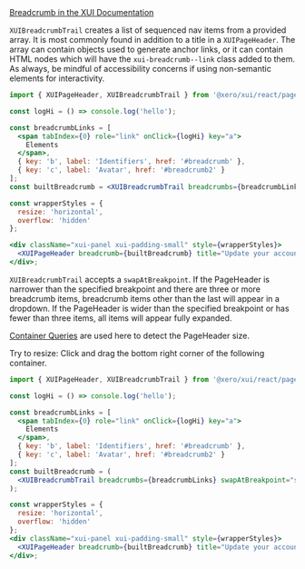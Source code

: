 <div class="xui-margin-vertical">
	<a href="../section-components-navigation-breadcrumb-trail.html" isDocLink>Breadcrumb in the XUI Documentation</a>
</div>

`XUIBreadcrumbTrail` creates a list of sequenced nav items from a provided array. It is most commonly found in addition to a title in a `XUIPageHeader`. The array can contain objects used to generate anchor links, or it can contain HTML nodes which will have the `xui-breadcrumb--link` class added to them. As always, be mindful of accessibility concerns if using non-semantic elements for interactivity.

```jsx harmony
import { XUIPageHeader, XUIBreadcrumbTrail } from '@xero/xui/react/pageheader';

const logHi = () => console.log('hello');

const breadcrumbLinks = [
  <span tabIndex={0} role="link" onClick={logHi} key="a">
    Elements
  </span>,
  { key: 'b', label: 'Identifiers', href: '#breadcrumb' },
  { key: 'c', label: 'Avatar', href: '#breadcrumb2' }
];
const builtBreadcrumb = <XUIBreadcrumbTrail breadcrumbs={breadcrumbLinks} />;

const wrapperStyles = {
  resize: 'horizontal',
  overflow: 'hidden'
};

<div className="xui-panel xui-padding-small" style={wrapperStyles}>
  <XUIPageHeader breadcrumb={builtBreadcrumb} title="Update your account" />
</div>;
```

`XUIBreadcrumbTrail` accepts a `swapAtBreakpoint`. If the PageHeader is narrower than the specified breakpoint and there are three or more breadcrumb items, breadcrumb items other than the last will appear in a dropdown. If the PageHeader is wider than the specified breakpoint or has fewer than three items, all items will appear fully expanded.

[Container Queries](#container-queries) are used here to detect the PageHeader size.

Try to resize: Click and drag the bottom right corner of the following container.

```jsx harmony
import { XUIPageHeader, XUIBreadcrumbTrail } from '@xero/xui/react/pageheader';

const logHi = () => console.log('hello');

const breadcrumbLinks = [
  <span tabIndex={0} role="link" onClick={logHi} key="a">
    Elements
  </span>,
  { key: 'b', label: 'Identifiers', href: '#breadcrumb' },
  { key: 'c', label: 'Avatar', href: '#breadcrumb2' }
];
const builtBreadcrumb = (
  <XUIBreadcrumbTrail breadcrumbs={breadcrumbLinks} swapAtBreakpoint="small" />
);

const wrapperStyles = {
  resize: 'horizontal',
  overflow: 'hidden'
};
<div className="xui-panel xui-padding-small" style={wrapperStyles}>
  <XUIPageHeader breadcrumb={builtBreadcrumb} title="Update your account" />
</div>;
```
